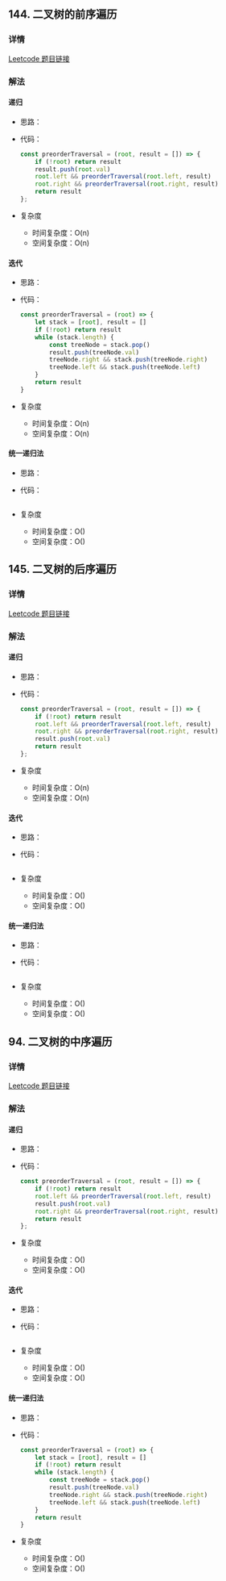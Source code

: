 ## 144. 二叉树的前序遍历

### 详情

[Leetcode 题目链接](https://leetcode.cn/problems/binary-tree-preorder-traversal/description/)

### 解法

#### 递归

- 思路：

- 代码：

  ```js
  const preorderTraversal = (root, result = []) => {
      if (!root) return result
      result.push(root.val)
      root.left && preorderTraversal(root.left, result)
      root.right && preorderTraversal(root.right, result)
      return result
  };
  ```

- 复杂度

  - 时间复杂度：O(n)
  - 空间复杂度：O(n)

#### 迭代

- 思路：

- 代码：

  ```js
  const preorderTraversal = (root) => {
      let stack = [root], result = []
      if (!root) return result
      while (stack.length) {
          const treeNode = stack.pop()
          result.push(treeNode.val)
          treeNode.right && stack.push(treeNode.right)
          treeNode.left && stack.push(treeNode.left)
      }
      return result
  }
  ```

- 复杂度

  - 时间复杂度：O(n)
  - 空间复杂度：O(n)

#### 统一递归法

- 思路：

- 代码：

  ```js

  ```

- 复杂度

  - 时间复杂度：O()
  - 空间复杂度：O()

## 145. 二叉树的后序遍历

### 详情

[Leetcode 题目链接]()

### 解法

#### 递归

- 思路：

- 代码：

  ```js
  const preorderTraversal = (root, result = []) => {
      if (!root) return result
      root.left && preorderTraversal(root.left, result)
      root.right && preorderTraversal(root.right, result)
      result.push(root.val)
      return result
  };
  ```

- 复杂度

  - 时间复杂度：O(n)
  - 空间复杂度：O(n)

#### 迭代

- 思路：

- 代码：

  ```js

  ```

- 复杂度

  - 时间复杂度：O()
  - 空间复杂度：O()

#### 统一递归法

- 思路：

- 代码：

  ```js

  ```

- 复杂度

  - 时间复杂度：O()
  - 空间复杂度：O()

## 94. 二叉树的中序遍历

### 详情

[Leetcode 题目链接]()

### 解法

#### 递归

- 思路：

- 代码：

  ```js
  const preorderTraversal = (root, result = []) => {
      if (!root) return result
      root.left && preorderTraversal(root.left, result)
      result.push(root.val)
      root.right && preorderTraversal(root.right, result)
      return result
  };
  ```

- 复杂度

  - 时间复杂度：O()
  - 空间复杂度：O()

#### 迭代

- 思路：

- 代码：

  ```js

  ```

- 复杂度

  - 时间复杂度：O()
  - 空间复杂度：O()

#### 统一递归法

- 思路：

- 代码：

  ```js
  const preorderTraversal = (root) => {
      let stack = [root], result = []
      if (!root) return result
      while (stack.length) {
          const treeNode = stack.pop()
          result.push(treeNode.val)
          treeNode.right && stack.push(treeNode.right)
          treeNode.left && stack.push(treeNode.left)
      }
      return result
  }
  ```

- 复杂度

  - 时间复杂度：O()
  - 空间复杂度：O()

